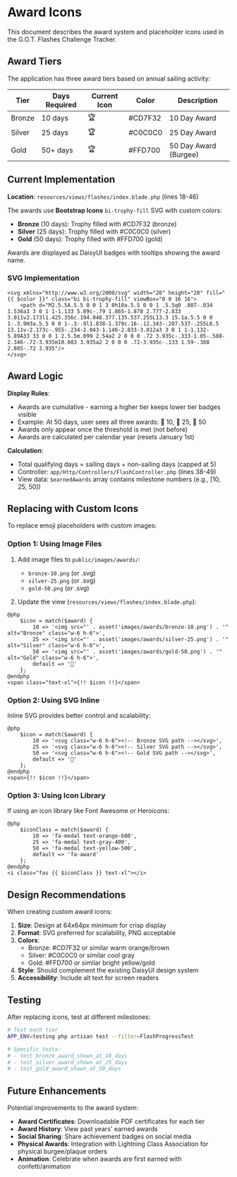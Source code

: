 # Award Icons

This document describes the award system and placeholder icons used in the G.O.T. Flashes Challenge Tracker.

## Award Tiers

The application has three award tiers based on annual sailing activity:

| Tier | Days Required | Current Icon | Color | Description |
|------|---------------|--------------|-------|-------------|
| Bronze | 10 days | 🏆 | #CD7F32 | 10 Day Award |
| Silver | 25 days | 🏆 | #C0C0C0 | 25 Day Award |
| Gold | 50+ days | 🏆 | #FFD700 | 50 Day Award (Burgee) |

## Current Implementation

**Location**: `resources/views/flashes/index.blade.php` (lines 18-46)

The awards use **Bootstrap Icons** `bi-trophy-fill` SVG with custom colors:
- **Bronze** (10 days): Trophy filled with #CD7F32 (bronze)
- **Silver** (25 days): Trophy filled with #C0C0C0 (silver)
- **Gold** (50 days): Trophy filled with #FFD700 (gold)

Awards are displayed as DaisyUI badges with tooltips showing the award name.

### SVG Implementation
```blade
<svg xmlns="http://www.w3.org/2000/svg" width="20" height="20" fill="{{ $color }}" class="bi bi-trophy-fill" viewBox="0 0 16 16">
    <path d="M2.5.5A.5.5 0 0 1 3 0h10a.5.5 0 0 1 .5.5q0 .807-.034 1.536a3 3 0 1 1-1.133 5.89c-.79 1.865-1.878 2.777-2.833 3.011v2.173l1.425.356c.194.048.377.135.537.255L13.3 15.1a.5.5 0 0 1-.3.9H3a.5.5 0 0 1-.3-.9l1.838-1.379c.16-.12.343-.207.537-.255L6.5 13.11v-2.173c-.955-.234-2.043-1.146-2.833-3.012a3 3 0 1 1-1.132-5.89A33 33 0 0 1 2.5.5m.099 2.54a2 2 0 0 0 .72 3.935c-.333-1.05-.588-2.346-.72-3.935m10.083 3.935a2 2 0 0 0 .72-3.935c-.133 1.59-.388 2.885-.72 3.935"/>
</svg>
```

## Award Logic

**Display Rules**:
- Awards are cumulative - earning a higher tier keeps lower tier badges visible
- Example: At 50 days, user sees all three awards: 🥉 10, 🥈 25, 🥇 50
- Awards only appear once the threshold is met (not before)
- Awards are calculated per calendar year (resets January 1st)

**Calculation**:
- Total qualifying days = sailing days + non-sailing days (capped at 5)
- Controller: `app/Http/Controllers/FlashController.php` (lines 38-49)
- View data: `$earnedAwards` array contains milestone numbers (e.g., [10, 25, 50])

## Replacing with Custom Icons

To replace emoji placeholders with custom images:

### Option 1: Using Image Files

1. Add image files to `public/images/awards/`:
   - `bronze-10.png` (or .svg)
   - `silver-25.png` (or .svg)
   - `gold-50.png` (or .svg)

2. Update the view (`resources/views/flashes/index.blade.php`):

```blade
@php
    $icon = match($award) {
        10 => '<img src="' . asset('images/awards/bronze-10.png') . '" alt="Bronze" class="w-6 h-6">',
        25 => '<img src="' . asset('images/awards/silver-25.png') . '" alt="Silver" class="w-6 h-6">',
        50 => '<img src="' . asset('images/awards/gold-50.png') . '" alt="Gold" class="w-6 h-6">',
        default => '🏅'
    };
@endphp
<span class="text-xl">{!! $icon !!}</span>
```

### Option 2: Using SVG Inline

Inline SVG provides better control and scalability:

```blade
@php
    $icon = match($award) {
        10 => '<svg class="w-6 h-6"><!-- Bronze SVG path --></svg>',
        25 => '<svg class="w-6 h-6"><!-- Silver SVG path --></svg>',
        50 => '<svg class="w-6 h-6"><!-- Gold SVG path --></svg>',
        default => '🏅'
    };
@endphp
<span>{!! $icon !!}</span>
```

### Option 3: Using Icon Library

If using an icon library like Font Awesome or Heroicons:

```blade
@php
    $iconClass = match($award) {
        10 => 'fa-medal text-orange-600',
        25 => 'fa-medal text-gray-400',
        50 => 'fa-medal text-yellow-500',
        default => 'fa-award'
    };
@endphp
<i class="fas {{ $iconClass }} text-xl"></i>
```

## Design Recommendations

When creating custom award icons:

1. **Size**: Design at 64x64px minimum for crisp display
2. **Format**: SVG preferred for scalability, PNG acceptable
3. **Colors**:
   - Bronze: #CD7F32 or similar warm orange/brown
   - Silver: #C0C0C0 or similar cool gray
   - Gold: #FFD700 or similar bright yellow/gold
4. **Style**: Should complement the existing DaisyUI design system
5. **Accessibility**: Include alt text for screen readers

## Testing

After replacing icons, test at different milestones:

```bash
# Test each tier
APP_ENV=testing php artisan test --filter=FlashProgressTest

# Specific tests:
# - test_bronze_award_shown_at_10_days
# - test_silver_award_shown_at_25_days
# - test_gold_award_shown_at_50_days
```

## Future Enhancements

Potential improvements to the award system:

- **Award Certificates**: Downloadable PDF certificates for each tier
- **Award History**: View past years' earned awards
- **Social Sharing**: Share achievement badges on social media
- **Physical Awards**: Integration with Lightning Class Association for physical burgee/plaque orders
- **Animation**: Celebrate when awards are first earned with confetti/animation
